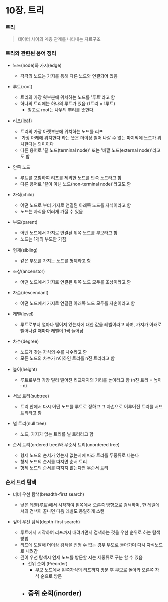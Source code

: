# 10장. 트리

### 트리

> 데이터 사이의 계층 관계를 나타내는 자료구조



### 트리와 관련된 용어 정리

- 노드(node)와 가지(edge)
  - 각각의 노드는 가지를 통해 다른 노드와 연결되어 있음
- 루트(root)
  - 트리의 가장 윗부분에 위치하는 노드를 '루트'라고 함
  - 하나의 트리에는 하나의 루트가 있음 (1트리 = 1루트)
    - 참고로 root는 나무의 뿌리를 뜻한다.
- 리프(leaf)
  - 트리의 가장 아랫부분에 위치하는 노드를 리프
  - '가장 아래에 위치한다'라는 뜻은 더이상 뻗어 나갈 수 없는 마지막에 노드가 위치한다는 의미이다
  - 다른 용어로 '끝 노드(terminal node)' 또는 '바깥 노드(external node)'라고도 함
- 안쪽 노드
  - 루트를 포함하여 리프를 제외한 노드를 안쪽 노드라고 함
  - 다른 용어로 '끝이 아닌 노드(non-terminal node)'라고도 함
- 자식(child)
  - 어떤 노드로 부터 가지로 연결된 아래쪽 노드를 자식이라고 함
  - 노드는 자식을 여러개 가질 수 있음

- 부모(parent)
  - 어떤 노드에서 가지로 연결된 위쪽 노드를 부모라고 함
  - 노드는 1개의 부모만 가짐
- 형제(sibling)
  - 같은 부모를 가지는 노드를 형제라고 함
- 조상(ancenstor)
  - 어떤 노드에서 가지로 연결된 위쪽 노드 모두를 조상이라고 함
- 자손(descendant)
  - 어떤 노드에서 가지로 연결된 아래쪽 노드 모두를 자손이라고 함
- 레벨(level)
  - 루트로부터 얼마나 떨어져 있는지에 대한 값을 레벨이라고 하며, 가지가 아래로 뻗어나갈 때마다 레벨이 1씩 늘어남
- 차수(degree)
  - 노드가 갖는 자식의 수를 차수라고 함
  - 모든 노드의 차수가 n이하인 트리를 n진 트리라고 함
- 높이(height)
  - 루트로부터 가장 멀리 떨어진 리프까지의 거리를 높이라고 함 (n진 트리 = 높이 : n)
- 서브 트리(subtree)
  - 트리 안에서 다시 어떤 노드를 루트로 정하고 그 자손으로 이루어진 트리를 서브 트리라고 함
- 널 트리(null tree)
  - 노드, 가지가 없는 트리를 널 트리라고 함
- 순서 트리(ordered tree)와 무순서 트리(unordered tree)
  - 형제 노드의 순서가 있는지 없는지에 따라 트리를 두종류로 나눈다
  - 형제 노드의 순서를 따지면 순서 트리
  - 형제 노드의 순서를 따지지 않는다면 무순서 트리



### 순서 트리 탐색

- 너비 우선 탐색(breadth-first search)
  - 낮은 레벨(루트)에서 시작하여 왼쪽에서 오른쪽 방향으로 검색하며, 한 레벨에서의 검색이 끝나면 다음 레벨도 동일하게 스캔

- 깊이 우선 탐색(depth-first search)
  - 루트에서 시작하여 리프까지 내려가면서 검색하는 것을 우선 순위로 하는 탐색 방법
  - 리프에 도달해 더이상 검색을 진행 수 없는 경우 부모로 돌아가며 다시 자식노드로 내려감
  - 깊이 우선 탐색시 언제 노드를 방문할 지는 세종류로 구분 할 수 있음
    - 전위 순회 (Preorder)
      - 부모 노드에서 왼쪽자식의 리프까지 방문 후 부모로 돌아와 오른쪽 자식 순으로 방문
    - 중위 순회(inorder)
      - 